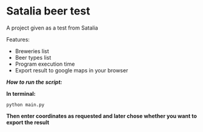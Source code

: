 # Satalia beer test
A project given as a test from Satalia

Features:
 - Breweries list
 - Beer types list
 - Program execution time
 - Export result to google maps in your browser
   
***How to run the script:***

  **In terminal:**
  ```
  python main.py
  ```
  
  **Then enter coordinates as requested and later chose whether you want to export the result**
  
